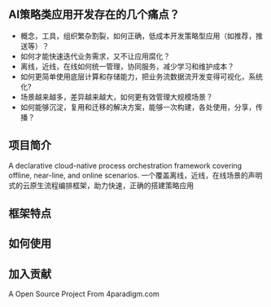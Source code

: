 ## AI策略类应用开发存在的几个痛点？

* 概念，工具，组织繁杂割裂，如何正确，低成本开发策略型应用（如推荐，推送等）？
* 如何才能快速迭代业务需求，又不让应用腐化？
* 离线，近线，在线如何统一管理，协同服务，减少学习和维护成本？
* 如何更简单使用底层计算和存储能力，把业务流数据流开发变得可视化，系统化?
* 场景越来越多，差异越来越大，如何更有效管理大规模场景？
* 如何能够沉淀，复用和迁移的解决方案，能够一次构建，各处使用，分享，传播？

## 项目简介

A declarative cloud-native process orchestration framework covering offline, near-line, and online scenarios.
一个覆盖离线，近线，在线场景的声明式的云原生流程编排框架，助力快速，正确的搭建策略应用

## 框架特点



## 如何使用


## 加入贡献




A Open Source Project From 4paradigm.com

